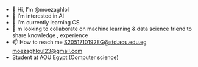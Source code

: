 - 👋 Hi, I’m @moezaghlol
- 👀 I’m interested in AI 
- 🌱 I’m currently learning CS
- 💞️ m looking to collaborate on machine learning & data science friend to share knowledge , experience 
- 📫 How to reach me S2051710192EG@std.aou.edu.eg moezaghloul23@gmail.com
- Student at AOU Egypt (Computer science)
